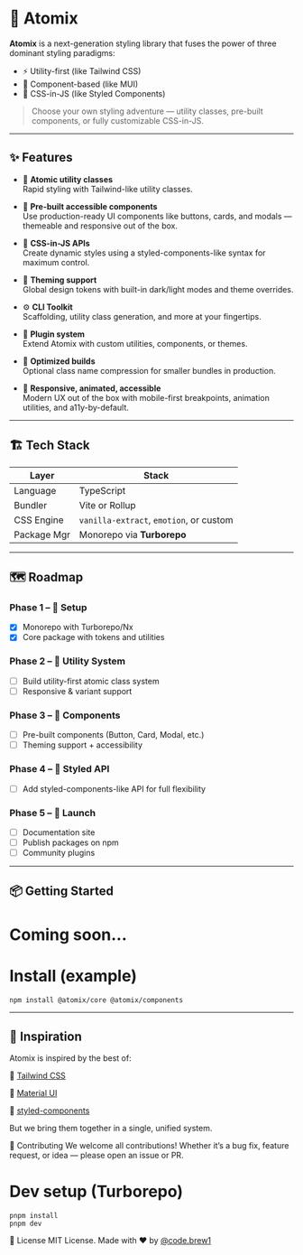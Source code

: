# 🧬 Atomix

**Atomix** is a next-generation styling library that fuses the power of three dominant styling paradigms:

- ⚡️ Utility-first (like Tailwind CSS)
- 🧱 Component-based (like MUI)
- 🎨 CSS-in-JS (like Styled Components)

> Choose your own styling adventure — utility classes, pre-built components, or fully customizable CSS-in-JS.

---

## ✨ Features

- 🔹 **Atomic utility classes**  
  Rapid styling with Tailwind-like utility classes.

- 🧩 **Pre-built accessible components**  
  Use production-ready UI components like buttons, cards, and modals — themeable and responsive out of the box.

- 🎯 **CSS-in-JS APIs**  
  Create dynamic styles using a styled-components-like syntax for maximum control.

- 🧠 **Theming support**  
  Global design tokens with built-in dark/light modes and theme overrides.

- ⚙️ **CLI Toolkit**  
  Scaffolding, utility class generation, and more at your fingertips.

- 🧩 **Plugin system**  
  Extend Atomix with custom utilities, components, or themes.

- 🧼 **Optimized builds**  
  Optional class name compression for smaller bundles in production.

- 📱 **Responsive, animated, accessible**  
  Modern UX out of the box with mobile-first breakpoints, animation utilities, and a11y-by-default.

---

## 🏗️ Tech Stack

| Layer        | Stack                                      |
|--------------|--------------------------------------------|
| Language     | TypeScript                                 |
| Bundler      | Vite or Rollup                             |
| CSS Engine   | `vanilla-extract`, `emotion`, or custom    |
| Package Mgr  | Monorepo via **Turborepo**                 |

---

## 🗺️ Roadmap

### Phase 1 – 🔧 Setup
- [x] Monorepo with Turborepo/Nx
- [x] Core package with tokens and utilities

### Phase 2 – 🎨 Utility System
- [ ] Build utility-first atomic class system
- [ ] Responsive & variant support

### Phase 3 – 🧩 Components
- [ ] Pre-built components (Button, Card, Modal, etc.)
- [ ] Theming support + accessibility

### Phase 4 – 💅 Styled API
- [ ] Add styled-components-like API for full flexibility

### Phase 5 – 🚀 Launch
- [ ] Documentation site
- [ ] Publish packages on npm
- [ ] Community plugins

---

## 📦 Getting Started

# Coming soon...

# Install (example)
```bash
npm install @atomix/core @atomix/components
```

---

## 🧠 Inspiration
Atomix is inspired by the best of:

💨 [Tailwind CSS](https://tailwindcss.com)

🧱 [Material UI](https://mui.com)

💅 [styled-components](https://styled-components.com)

But we bring them together in a single, unified system.

🤝 Contributing
We welcome all contributions! Whether it’s a bug fix, feature request, or idea — please open an issue or PR.

# Dev setup (Turborepo)
```
pnpm install
pnpm dev
```
📄 License
MIT License. Made with ❤️ by [@code.brew1](https://www.instagram.com/code.brew1/)

